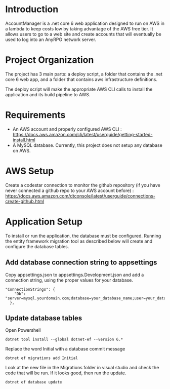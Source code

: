 # Introduction

AccountManager is a .net core 6 web application designed to run on AWS in a lambda to keep costs low by taking advantage of the AWS free tier.
It allows users to go to a web site and create accounts that will eventually be used to log into an AnyRPG network server.

# Project Organization

The project has 3 main parts: a deploy script, a folder that contains the .net core 6 web app, and a folder that contains aws infrastructure definitions.

The deploy script will make the appropriate AWS CLI calls to install the application and its build pipeline to AWS.

# Requirements

* An AWS account and properly configured AWS CLI : https://docs.aws.amazon.com/cli/latest/userguide/getting-started-install.html
* A MySQL database.  Currently, this project does not setup any database on AWS.

# AWS Setup

Create a codestar connection to monitor the github repository (if you have never connected a github repo to your AWS account before) : https://docs.aws.amazon.com/dtconsole/latest/userguide/connections-create-github.html

# Application Setup

To install or run the application, the database must be configured.  Running the entity framework migration tool as described below will create and configure the database tables.

## Add database connection string to appsettings

Copy appsettings.json to appsettings.Development.json and add a connection string, using the proper values for your database.

```
"ConnectionStrings": {
    "Db": "server=mysql.yourdomain.com;database=your_database_name;user=your_database_user_name;password=your_database_password"
  },
```

## Update database tables

Open Powershell

`dotnet tool install --global dotnet-ef --version 6.*`

Replace the word Initial with a database commit message

`dotnet ef migrations add Initial`

Look at the new file in the Migrations folder in visual studio and check the code that will be run.  If it looks good, then run the update.

`dotnet ef database update`
